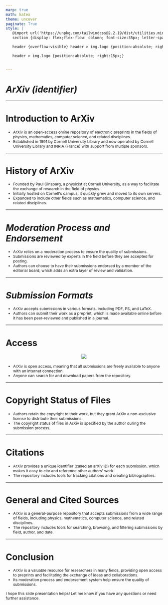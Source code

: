 ```yaml
---
marp: true
math: katex
theme: uncover
paginate: True
style: |
   @import url('https://unpkg.com/tailwindcss@2.2.19/dist/utilities.min.css');
   section {display: flex;flex-flow: column; font-size:35px; letter-spacing:1.4px;}

   header {overflow:visible} header > img.logo {position:absolute; right:15px;}

   header > img.logo {position:absolute; right:15px;}


---
```

<!-- backgroundColor: white -->
<!-- _class: lead -->

 # _ArXiv (identifier)_

---
<style scoped>p,li {font-size:0.92em}</style>

 # Introduction to ArXiv
- ArXiv is an open-access online repository of electronic preprints in the fields of physics, mathematics, computer science, and related disciplines.
- Established in 1991 by Cornell University Library and now operated by Cornell University Library and INRIA (France) with support from multiple sponsors.


---
<style scoped>p,li {font-size:0.88em}</style>

 # History of ArXiv

- Founded by Paul Ginsparg, a physicist at Cornell University, as a way to facilitate the exchange of research in the field of physics.
- Initially hosted on Cornell's campus, it quickly grew and moved to its own servers.
- Expanded to include other fields such as mathematics, computer science, and related disciplines.

---
<style scoped>p,li {font-size:0.88em}</style>

 # _Moderation Process and Endorsement_

- ArXiv relies on a moderation process to ensure the quality of submissions.
- Submissions are reviewed by experts in the field before they are accepted for posting.
- Authors can choose to have their submissions endorsed by a member of the editorial board, which adds an extra layer of review and validation.

---
<style scoped>p,li {font-size:0.92em}</style>

 # _Submission Formats_

- ArXiv accepts submissions in various formats, including PDF, PS, and LaTeX.
- Authors can submit their work as a preprint, which is made available online before it has been peer-reviewed and published in a journal.

---
<style scoped>p,li {font-size:0.88em}</style>

 # Access
<div style="display: flex; flex: 1 1 auto; flex-flow: row; min-height: 0"><div style="display: flex; flex: 1 1 auto; justify-content: center;min-height:0;min-width:0; margin-bottom:0.1em;;margin-right:0.15em">
<img style='object-fit: contain; max-height:100%; max-width:100%; background-color: rgba(0,0,0,0);' src='https://upload.wikimedia.org/wikipedia/commons/thumb/d/dd/Arxiv.org_abstract_view.png/220px-Arxiv.org_abstract_view.png'/>
</div>
</div>

- ArXiv is open access, meaning that all submissions are freely available to anyone with an internet connection.
- Anyone can search for and download papers from the repository.

---
<style scoped>p,li {font-size:0.92em}</style>

 # Copyright Status of Files

- Authors retain the copyright to their work, but they grant ArXiv a non-exclusive license to distribute their submissions.
- The copyright status of files in ArXiv is specified by the author during the submission process.

---
<style scoped>p,li {font-size:0.92em}</style>

 # Citations

- ArXiv provides a unique identifier (called an arXiv ID) for each submission, which makes it easy to cite and reference other authors' work.
- The repository includes tools for tracking citations and creating bibliographies.

---
<style scoped>p,li {font-size:0.92em}</style>

 # **General and Cited Sources**
- ArXiv is a general-purpose repository that accepts submissions from a wide range of fields, including physics, mathematics, computer science, and related disciplines.
- The repository includes tools for searching, browsing, and filtering submissions by field, author, and date.


---
<style scoped>p,li {font-size:0.88em}</style>

 # **Conclusion**
- ArXiv is a valuable resource for researchers in many fields, providing open access to preprints and facilitating the exchange of ideas and collaborations.
- Its moderation process and endorsement system help ensure the quality of submissions.

I hope this slide presentation helps! Let me know if you have any questions or need further assistance.
